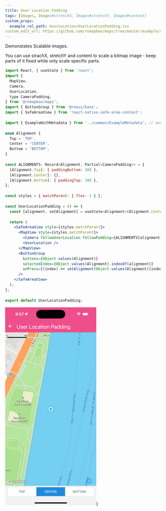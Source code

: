 ```yaml
---
title: User Location Padding
tags: [Images, Images#stretchX, Images#stretchY, Images#content]
custom_props:
  example_rel_path: UserLocation/UserLocationPadding.tsx
custom_edit_url: https://github.com/rnmapbox/maps/tree/master/example/src/examples/UserLocation/UserLocationPadding.tsx
---
```


Demonstates Scalable images.

You can use strachX, stretchY and content to scale a bitmap image - keep parts of it fixed while only scale specific parts.


```jsx
import React, { useState } from 'react';
import {
  MapView,
  Camera,
  UserLocation,
  type CameraPadding,
} from '@rnmapbox/maps';
import { ButtonGroup } from '@rneui/base';
import { SafeAreaView } from 'react-native-safe-area-context';

import { ExampleWithMetadata } from '../common/ExampleMetadata'; // exclude-from-example-doc

enum Alignment {
  Top = 'TOP',
  Center = 'CENTER',
  Bottom = 'BOTTOM',
}

const ALIGNMENTS: Record<Alignment, Partial<CameraPadding>> = {
  [Alignment.Top]: { paddingBottom: 300 },
  [Alignment.Center]: {},
  [Alignment.Bottom]: { paddingTop: 300 },
};

const styles = { matchParent: { flex: 1 } };

const UserLocationPadding = () => {
  const [alignment, setAlignment] = useState<Alignment>(Alignment.Center);

  return (
    <SafeAreaView style={styles.matchParent}>
      <MapView style={styles.matchParent}>
        <Camera followUserLocation followPadding={ALIGNMENTS[alignment]} />
        <UserLocation />
      </MapView>
      <ButtonGroup
        buttons={Object.values(Alignment)}
        selectedIndex={Object.values(Alignment).indexOf(alignment)}
        onPress={(index) => setAlignment(Object.values(Alignment)[index])}
      />
    </SafeAreaView>
  );
};

export default UserLocationPadding;


```

![UserLocationPadding.png](./UserLocationPadding.png)}

